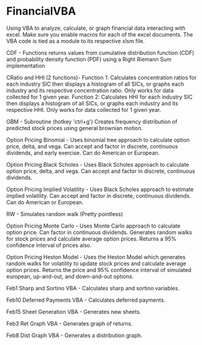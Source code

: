 # FinancialVBA
Using VBA to analyze, calculate, or graph financial data interacting with excel.
Make sure you enable macros for each of the excel documents. The VBA code is tied as a module to its respective xlsm file.

CDF - Functions returns values from cumulative distribution function (CDF) and probability density function (PDF) using a Right Riemann Sum implementation

CRatio and HHI (2 functions)- 
Function 1: Calculates concentration ratios for each industry SIC then displays a histogram of all SICs, or graphs each industry and its respective concentration ratio. Only works for data collected for 1 given year. 
Function 2: Calculates HHI for each industry SIC then displays a histogram of all SICs, or graphs each industry and its respective HHI. Only works for data collected for 1 given year.

GBM - Subroutine (hotkey 'ctrl+g') Creates frequency distribution of predicted stock prices using general brownian motion.

Option Pricing Binomial - Uses binomial tree approach to calculate option price, delta, and vega. Can accept and factor in discrete, continuous dividends, and early exercise. Can do American or European.

Option Pricing Black Scholes - Uses Black Scholes approach to calculate option price, delta, and vega.  Can accept and factor in discrete, continuous dividends.

Option Pricing Implied Volatility - Uses Black Scholes approach to estimate implied volatility. Can accept and factor in discrete, continuous dividends. Can do American or European.

RW - Simulates random walk (Pretty pointless)

Option Pricing Monte Carlo - Uses Monte Carlo approach to calculate option price. Can factor in continuous dividends. Generates random walks for stock prices and calculate average option prices. Returns a 95% confidence interval of prices also.


Option Pricing Heston Model - Uses the Heston Model which generates random walks for volatility to update stock prices and calculate average option prices. Returns the price and 95% confidence interval of simulated european, up-and-out, and down-and-out options.

Feb1 Sharp and Sortino VBA - Calculates sharp and sortino variables.

Feb10 Deferred Payments VBA - Calculates deferred payments.

Feb15 Sheet Generation VBA - Generates new sheets.

Feb3 Ret Graph VBA - Generates graph of returns.

Feb8 Dist Graph VBA - Generates a distribution graph.



